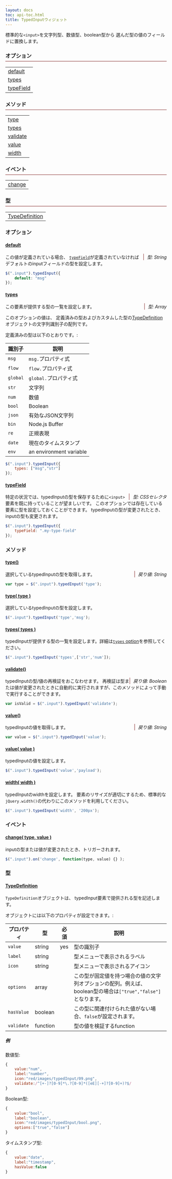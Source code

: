 ```yaml
---
layout: docs
toc: api-toc.html
title: TypedInputウィジェット
---
```


標準的な`<input>`を文字列型、数値型、boolean型から
選んだ型の値のフィールドに置換します。

<div class="widget">
    <div class="col-4-12">
        <h3>オプション</h3>
        <table>
            <tr><td><a href="#options-default">default</a></td></tr>
            <tr><td><a href="#options-types">types</a></td></tr>
            <tr><td><a href="#options-typeField">typeField</a></td></tr>
        </table>
    </div>
    <div class="col-4-12">
        <h3>メソッド</h3>
        <table>
            <tr><td><a href="#methods-type">type</a></td></tr>
            <tr><td><a href="#methods-types">types</a></td></tr>
            <tr><td><a href="#methods-validate">validate</a></td></tr>
            <tr><td><a href="#methods-value">value</a></td></tr>
            <tr><td><a href="#methods-width">width</a></td></tr>
        </table>
    </div>
    <div class="col-4-12">
    <h3>イベント</h3>
    <table>
    <tr><td><a href="#events-change">change</a></td></tr>
    </table>
    <h3>型</h3>
    <table>
    <tr><td><a href="#types-typedefinition">TypeDefinition</a></td></tr>
    </table>
    </div>
</div>


### オプション

#### <a href="#options-default" name="options-default">default</a>

<span class="method-return">型: String</span>

この値が定義されている場合、
[`typeField`](#options-typeField)が定義されていなければデフォルトのinputフィールドの型を設定します。

```javascript
$(".input").typedInput({
    default: "msg"
});
```

#### <a href="#options-types" name="options-types">types</a>

<span class="method-return">型: Array</span>

この要素が提供する型の一覧を設定します。

このオプションの値は、
定義済みの型およびカスタムした型の[TypeDefinition](#types-typedefinition)オブジェクトの文字列識別子の配列です。

定義済みの型は以下のとおりです。:

識別子 | 説明
-----------|------------
`msg` | `msg.`プロパティ式
`flow` | `flow.`プロパティ式
`global` | `global.`プロパティ式
`str` | 文字列
`num` | 数値
`bool` | Boolean
`json` | 有効なJSON文字列
`bin` | Node.js Buffer
`re` | 正規表現
`date` | 現在のタイムスタンプ
`env` | an environment variable

```javascript
$(".input").typedInput({
    types: ["msg","str"]
});
```

#### <a href="#options-typeField" name="options-typeField">typeField</a>

<span class="method-return">型: CSSセレクタ</span>

特定の状況では、typedInputの型を保存するために`<input>`要素を既に持っていることが望ましいです。
このオプションでは存在している要素に型を設定しておくことができます。
typedInputの型が変更されたとき、
inputの型も変更されます。

```javascript
$(".input").typedInput({
    typeField: ".my-type-field"
});
```

### メソッド

<a name="methods-type"></a>

#### <a href="#methods-type-get" name="methods-type-get">type()</a>

<span class="method-return">戻り値: String</span>

選択しているtypedInputの型を取得します。

```javascript
var type = $(".input").typedInput('type');
```

#### <a href="#methods-type-set" name="methods-type-set">type( type )</a>

選択しているtypedInputの型を設定します。

```javascript
$(".input").typedInput('type','msg');
```

#### <a href="#methods-types" name="methods-types">types( types )</a>

typedInputが提供する型の一覧を設定します。詳細は[`types` option](#options-types)を参照してください。

```javascript
$(".input").typedInput('types',['str','num']);
```

#### <a href="#methods-validate" name="methods-validate">validate()</a>

<span class="method-return">戻り値: Boolean</span>

typedInputの型/値の再検証をおこなわせます。
再検証は型または値が変更されたときに自動的に実行されますが、このメソッドによって手動で実行することができます。

```javascript
var isValid = $(".input").typedInput('validate');
```

<a name="methods-value"></a>

#### <a href="#methods-value-get" name="methods-value-get">value()</a>

<span class="method-return">戻り値: String</span>

typedInputの値を取得します。

```javascript
var value = $(".input").typedInput('value');
```

#### <a href="#methods-value-set" name="methods-value-set">value( value )</a>

typedInputの値を設定します。

```javascript
$(".input").typedInput('value','payload');
```

#### <a href="#methods-width" name="methods-width">width( width )</a>

typedInputのwidthを設定します。
要素のリサイズが適切にするため、標準的な`jQuery.width()`の代わりにこのメソッドを利用してください。

```javascript
$(".input").typedInput('width', '200px');
```

### イベント

#### <a href="#events-change" name="events-change">change( type, value )</a>

inputの型または値が変更されたとき、トリガーされます。

```javascript
$(".input").on('change', function(type, value) {} );
```

### 型

#### <a href="#types-typedefinition" name="types-typedefinition">TypeDefinition</a>

`TypeDefinition`オブジェクトは、
typedInput要素で提供される型を記述します。

オブジェクトには以下のプロパティが設定できます。:

プロパティ | 型    | 必須 | 説明
---------|---------|----------|-------------
`value`  | string  | yes      | 型の識別子
`label`  | string  |          | 型メニューで表示されるラベル
`icon`   | string  |          | 型メニューで表示されるアイコン
`options`| array   |          | この型が固定値を持つ場合の値の文字列オプションの配列。例えば、boolean型の場合は`["true","false"]`となります。
`hasValue`|boolean |          | この型に関連付けられた値がない場合、`false`が設定されます。
`validate`|function|          | 型の値を検証するfunction

##### 例

数値型:

```javascript
{
    value:"num",
    label:"number",
    icon:"red/images/typedInput/09.png",
    validate:/^[+-]?[0-9]*\.?[0-9]*([eE][-+]?[0-9]+)?$/
}
```

Boolean型:

```javascript
{
    value:"bool",
    label:"boolean",
    icon:"red/images/typedInput/bool.png",
    options:["true","false"]
}
```

タイムスタンプ型:

```javascript
{
    value:"date",
    label:"timestamp",
    hasValue:false
}
```


<style>

.widget h3 {
    margin-left: 0;
    padding-bottom: 5px;
    border-bottom: 2px solid #B68181;
}
.widget:after {
    content:"";
    display:block;
    clear:both;
}
.method-return {
    float: right;
    font-style: italic;
    padding-left: 10px;
    border-left: 2px solid #B68181;
}
</style>
